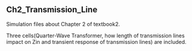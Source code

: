 ## Ch2_Transmission_Line
Simulation files about Chapter 2 of textbook2. 

Three cells(Quarter-Wave Transformer, how length of transmission lines impact on Zin and transient response of transmission lines) are included.
